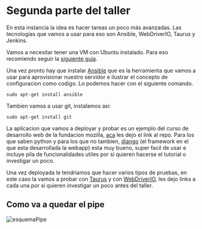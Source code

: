 # Segunda parte del taller

En esta instancia la idea es hacer tareas un poco más avanzadas. Las tecnologías que vamos a usar para eso son Ansible, WebDriverIO, Taurus y Jenkins.

Vamos a necesitar tener una VM con Ubuntu instalado. Para eso recomiendo seguir la [siguiente guía](https://linuxhint.com/install_ubuntu_18-04_virtualbox/).

Una vez pronto hay que instalar [Ansible](https://www.ansible.com/) que es la herramienta que vamos a usar para aprovisionar nuestro servidor e ilustrar el concepto de configuracion como codigo. Lo podemos hacer con el siguiente comando.

```sudo apt-get install ansible```

Tambien vamos a usar git, instalamos asi:

```sudo apt-get install git```

La aplicacion que vamos a deployar y probar es un ejemplo del curso de desarrollo web de la fundacion mozilla, [aca](https://github.com/mdn/django-locallibrary-tutorial) les dejo el link al repo. Para los que saben python y para los que no tambien, [django](https://www.djangoproject.com/) (el framework en el que esta desarrollada la webapp) esta muy bueno, super facil de usar e incluye pila de funcionalidades utiles por si quieren hacerse el tutorial o investigar un poco.

Una vez deployada le tendriamos que hacer varios tipos de pruebas, en este caso la vamos a probar con [Taurus](https://gettaurus.org/) y con [WebDriverIO](https://webdriver.io/), les dejo links a cada una por si quieren investigar un poco antes del taller.

## Como va a quedar el pipe

![esquemaPipe](/recursosMD/SamplePipeline.png)